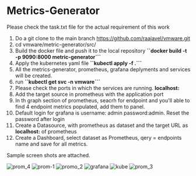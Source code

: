 # Metrics-Generator
Please check the task.txt file for the actual requirement of this work

1. Do a git clone to the main branch https://github.com/raajavel/vmware.git
2. cd vmware/metric-generator/src/
3. Build the docker file and push it to the local repository **``docker build -t -p 9090:8000 metric-generator```**
4. Apply the kubernetes yaml file **``kubectl apply -f .```**
5. All the metrics-generator, prometheus, grafana deplyments and services will be created.
6. run **``kubectl get svc -n vmware```**
7. Please check the ports in which the services are running. **localhost:<port>**
8. Add the target source in prometheus with the application port 
9. In th graph section of prometheus, seacrh for endpoint and you'll able to find 4 endpoint metrics populated, add them to panel.
10. Default login for grafana is username: admin password:admin. Reset the password after login
11. Create a Datasource, with prometheus as dataset and the target URL as **localhost:<port>** of prometheus
12. Create a Dashboard, select dataset as Prometheus, qery = endpoints name and save for all metrics.
  
  Sample screen shots are attached.
  
![prom_4](https://user-images.githubusercontent.com/66171070/198378830-81dc8591-048e-4bf3-a67a-d9ea0ae2f7e1.JPG)
![prom-1](https://user-images.githubusercontent.com/66171070/198378840-b8d9971d-211d-4ffa-8b68-06cd261224f3.JPG)
![promo_2](https://user-images.githubusercontent.com/66171070/198378846-1cb7c870-961e-4bf5-bcf9-c3e57ea308ca.JPG)
![grafana](https://user-images.githubusercontent.com/66171070/198378847-27a18138-00b7-4d17-9657-5095820760dc.JPG)
![kube](https://user-images.githubusercontent.com/66171070/198378852-7ac02e1b-e898-4232-aed2-c711842585be.JPG)
![prom_3](https://user-images.githubusercontent.com/66171070/198378854-1697650c-25cc-4b82-a3b3-e21f56d40b04.JPG)
